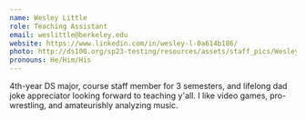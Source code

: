 ```yaml
---
name: Wesley Little
role: Teaching Assistant
email: weslittle@berkeley.edu
website: https://www.linkedin.com/in/wesley-l-0a614b186/
photo: http://ds100.org/sp23-testing/resources/assets/staff_pics/Wesley_Little.jpeg
pronouns: He/Him/His
---
```

4th-year DS major, course staff member for 3 semesters, and lifelong dad joke appreciator looking forward to teaching y'all. I like video games, pro-wrestling, and amateurishly analyzing music.
